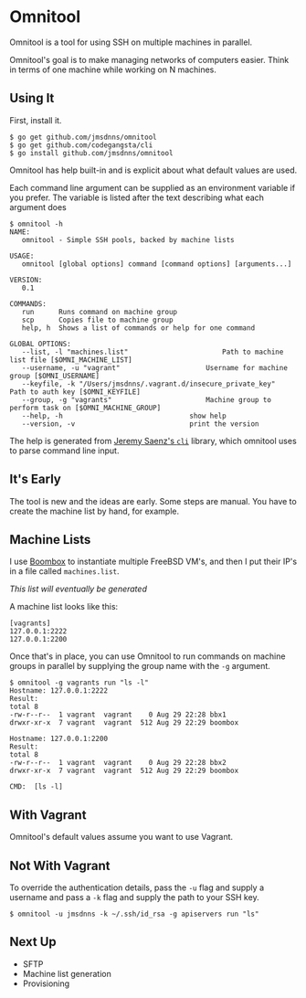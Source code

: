# Omnitool

Omnitool is a tool for using SSH on multiple machines in parallel.

Omnitool's goal is to make managing networks of computers easier. Think in terms of one machine while working on N machines.

## Using It

First, install it.

```
$ go get github.com/jmsdnns/omnitool
$ go get github.com/codegangsta/cli
$ go install github.com/jmsdnns/omnitool
```

Omnitool has help built-in and is explicit about what default values are used.

Each command line argument can be supplied as an environment variable if you prefer. The variable is listed after the text describing what each argument does

```
$ omnitool -h
NAME:
   omnitool - Simple SSH pools, backed by machine lists

USAGE:
   omnitool [global options] command [command options] [arguments...]
   
VERSION:
   0.1
   
COMMANDS:
   run		Runs command on machine group
   scp		Copies file to machine group
   help, h	Shows a list of commands or help for one command
   
GLOBAL OPTIONS:
   --list, -l "machines.list"						Path to machine list file [$OMNI_MACHINE_LIST]
   --username, -u "vagrant"						Username for machine group [$OMNI_USERNAME]
   --keyfile, -k "/Users/jmsdnns/.vagrant.d/insecure_private_key"	Path to auth key [$OMNI_KEYFILE]
   --group, -g "vagrants"						Machine group to perform task on [$OMNI_MACHINE_GROUP]
   --help, -h								show help
   --version, -v							print the version
```

The help is generated from [Jeremy Saenz's `cli`](https://github.com/codegangsta/) library, which omnitool uses to parse command line input.

## It's Early

The tool is new and the ideas are early. Some steps are manual. You have to create the machine list by hand, for example.

## Machine Lists

I use [Boombox](https://github.com/jmsdnns/boombox) to instantiate multiple FreeBSD VM's, and then I put their IP's in a file called `machines.list`.

_This list will eventually be generated_

A machine list looks like this:

```
[vagrants]
127.0.0.1:2222
127.0.0.1:2200
```

Once that's in place, you can use Omnitool to run commands on machine groups in parallel by supplying the group name with the `-g` argument.

```
$ omnitool -g vagrants run "ls -l"
Hostname: 127.0.0.1:2222
Result:
total 8
-rw-r--r--  1 vagrant  vagrant    0 Aug 29 22:28 bbx1
drwxr-xr-x  7 vagrant  vagrant  512 Aug 29 22:29 boombox

Hostname: 127.0.0.1:2200
Result:
total 8
-rw-r--r--  1 vagrant  vagrant    0 Aug 29 22:28 bbx2
drwxr-xr-x  7 vagrant  vagrant  512 Aug 29 22:29 boombox

CMD:  [ls -l]
```

## With Vagrant

Omnitool's default values assume you want to use Vagrant.

## Not With Vagrant

To override the authentication details, pass the `-u` flag and supply a username and pass a `-k` flag and supply the path to your SSH key.

```
$ omnitool -u jmsdnns -k ~/.ssh/id_rsa -g apiservers run "ls"
```

## Next Up

* SFTP
* Machine list generation
* Provisioning

